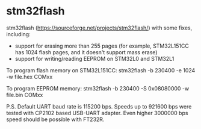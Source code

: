 # stm32flash

stm32flash (https://sourceforge.net/projects/stm32flash/) with some fixes, including:
* support for erasing more than 255 pages (for example, STM32L151CC has 1024 flash pages, and it doesn't support mass erase)
* support for writing/reading EEPROM on STM32L0 and STM32L1

To program flash memory on STM32L151CC:
stm32flash -b 230400 -e 1024 -w file.hex COMxx

To program EEPROM memory:
stm32flash -b 230400 -S 0x08080000 -w file.bin COMxx

P.S. Default UART baud rate is 115200 bps. Speeds up to 921600 bps were tested with CP2102 based USB-UART adapter. Even higher 3000000 bps speed should be possible with FT232R.
